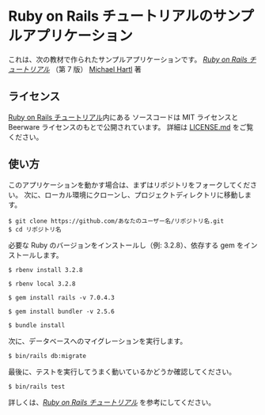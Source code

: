 # Ruby on Rails チュートリアルのサンプルアプリケーション

これは、次の教材で作られたサンプルアプリケーションです。
[_Ruby on Rails チュートリアル_](https://railstutorial.jp/)
（第 7 版）
[Michael Hartl](https://www.michaelhartl.com/) 著

## ライセンス

[Ruby on Rails チュートリアル](https://railstutorial.jp/)内にある
ソースコードは MIT ライセンスと Beerware ライセンスのもとで公開されています。
詳細は [LICENSE.md](LICENSE.md) をご覧ください。

## 使い方

このアプリケーションを動かす場合は、まずはリポジトリをフォークしてください。
次に、ローカル環境にクローンし、プロジェクトディレクトリに移動します。

```
$ git clone https://github.com/あなたのユーザー名/リポジトリ名.git
$ cd リポジトリ名
```

必要な Ruby のバージョンをインストールし（例: 3.2.8）、依存する gem をインストールします。

```
$ rbenv install 3.2.8

$ rbenv local 3.2.8

$ gem install rails -v 7.0.4.3

$ gem install bundler -v 2.5.6

$ bundle install
```

次に、データベースへのマイグレーションを実行します。

```
$ bin/rails db:migrate
```

最後に、テストを実行してうまく動いているかどうか確認してください。

```
$ bin/rails test
```

詳しくは、[_Ruby on Rails チュートリアル_](https://railstutorial.jp/)
を参考にしてください。
